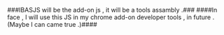 ###IBASJS will be the add-on js , it will be a tools assambly .###
####In face , I will use this JS in my chrome add-on developer tools , in future .(Maybe I can came true .)####